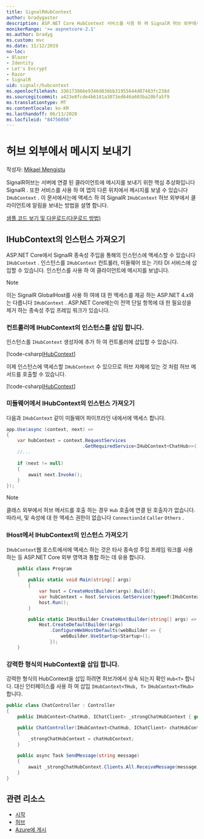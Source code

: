 ```yaml
---
title: SignalRHubContext
author: bradygaster
description: ASP.NET Core HubContext 서비스를 사용 하 여 SignalR 허브 외부에서 클라이언트로 알림을 보내는 방법에 대해 알아봅니다.
monikerRange: '>= aspnetcore-2.1'
ms.author: bradyg
ms.custom: mvc
ms.date: 11/12/2019
no-loc:
- Blazor
- Identity
- Let's Encrypt
- Razor
- SignalR
uid: signalr/hubcontext
ms.openlocfilehash: 336173866e9346d836bb31955644d07403fc238d
ms.sourcegitcommit: a423e8fcde4b6181a3073ed646a603ba20bfa5f9
ms.translationtype: MT
ms.contentlocale: ko-KR
ms.lasthandoff: 06/13/2020
ms.locfileid: "84756056"
---
```

# <a name="send-messages-from-outside-a-hub"></a>허브 외부에서 메시지 보내기

작성자: [Mikael Mengistu](https://twitter.com/MikaelM_12)

SignalR허브는 서버에 연결 된 클라이언트에 메시지를 보내기 위한 핵심 추상화입니다 SignalR . 또한 서비스를 사용 하 여 앱의 다른 위치에서 메시지를 보낼 수 있습니다 `IHubContext` . 이 문서에서는에 액세스 하 여 SignalR `IHubContext` 허브 외부에서 클라이언트에 알림을 보내는 방법을 설명 합니다.

[샘플 코드 보기 및 다운로드](https://github.com/dotnet/AspNetCore.Docs/tree/master/aspnetcore/signalr/hubcontext/sample/)[(다운로드 방법)](xref:index#how-to-download-a-sample)

## <a name="get-an-instance-of-ihubcontext"></a>IHubContext의 인스턴스 가져오기

ASP.NET Core에서 SignalR 종속성 주입을 통해의 인스턴스에 액세스할 수 있습니다 `IHubContext` . 인스턴스를 `IHubContext` 컨트롤러, 미들웨어 또는 기타 DI 서비스에 삽입할 수 있습니다. 인스턴스를 사용 하 여 클라이언트에 메시지를 보냅니다.

> [!NOTE]
> 이는 SignalR GlobalHost를 사용 하 여에 대 한 액세스를 제공 하는 ASP.NET 4.x와는 다릅니다 `IHubContext` . ASP.NET Core에는이 전역 단일 항목에 대 한 필요성을 제거 하는 종속성 주입 프레임 워크가 있습니다.

### <a name="inject-an-instance-of-ihubcontext-in-a-controller"></a>컨트롤러에 IHubContext의 인스턴스를 삽입 합니다.

인스턴스를 `IHubContext` 생성자에 추가 하 여 컨트롤러에 삽입할 수 있습니다.

[!code-csharp[IHubContext](hubcontext/sample/Controllers/HomeController.cs?range=12-19,57)]

이제 인스턴스에 액세스할 `IHubContext` 수 있으므로 허브 자체에 있는 것 처럼 허브 메서드를 호출할 수 있습니다.

[!code-csharp[IHubContext](hubcontext/sample/Controllers/HomeController.cs?range=21-25)]

### <a name="get-an-instance-of-ihubcontext-in-middleware"></a>미들웨어에서 IHubContext의 인스턴스 가져오기

다음과 `IHubContext` 같이 미들웨어 파이프라인 내에서에 액세스 합니다.

```csharp
app.Use(async (context, next) =>
{
    var hubContext = context.RequestServices
                            .GetRequiredService<IHubContext<ChatHub>>();
    //...
    
    if (next != null)
    {
        await next.Invoke();
    }
});
```

> [!NOTE]
> 클래스 외부에서 허브 메서드를 호출 하는 경우 `Hub` 호출에 연결 된 호출자가 없습니다. 따라서, 및 속성에 대 한 액세스 권한이 없습니다 `ConnectionId` `Caller` `Others` .

### <a name="get-an-instance-of-ihubcontext-from-ihost"></a>IHost에서 IHubContext의 인스턴스 가져오기

`IHubContext`웹 호스트에서에 액세스 하는 것은 타사 종속성 주입 프레임 워크를 사용 하는 등 ASP.NET Core 외부 영역과 통합 하는 데 유용 합니다.

```csharp
    public class Program
    {
        public static void Main(string[] args)
        {
            var host = CreateHostBuilder(args).Build();
            var hubContext = host.Services.GetService(typeof(IHubContext<ChatHub>));
            host.Run();
        }

        public static IHostBuilder CreateHostBuilder(string[] args) =>
            Host.CreateDefaultBuilder(args)
                .ConfigureWebHostDefaults(webBuilder => {
                    webBuilder.UseStartup<Startup>();
                });
    }
```

### <a name="inject-a-strongly-typed-hubcontext"></a>강력한 형식의 HubContext을 삽입 합니다.

강력한 형식의 HubContext을 삽입 하려면 허브가에서 상속 되는지 확인 `Hub<T>` 합니다. 대신 인터페이스를 사용 하 여 삽입 `IHubContext<THub, T>` `IHubContext<THub>` 합니다.

```csharp
public class ChatController : Controller
{
    public IHubContext<ChatHub, IChatClient> _strongChatHubContext { get; }

    public ChatController(IHubContext<ChatHub, IChatClient> chatHubContext)
    {
        _strongChatHubContext = chatHubContext;
    }

    public async Task SendMessage(string message)
    {
        await _strongChatHubContext.Clients.All.ReceiveMessage(message);
    }
}
```

## <a name="related-resources"></a>관련 리소스

* [시작](xref:tutorials/signalr)
* [허브](xref:signalr/hubs)
* [Azure에 게시](xref:signalr/publish-to-azure-web-app)
